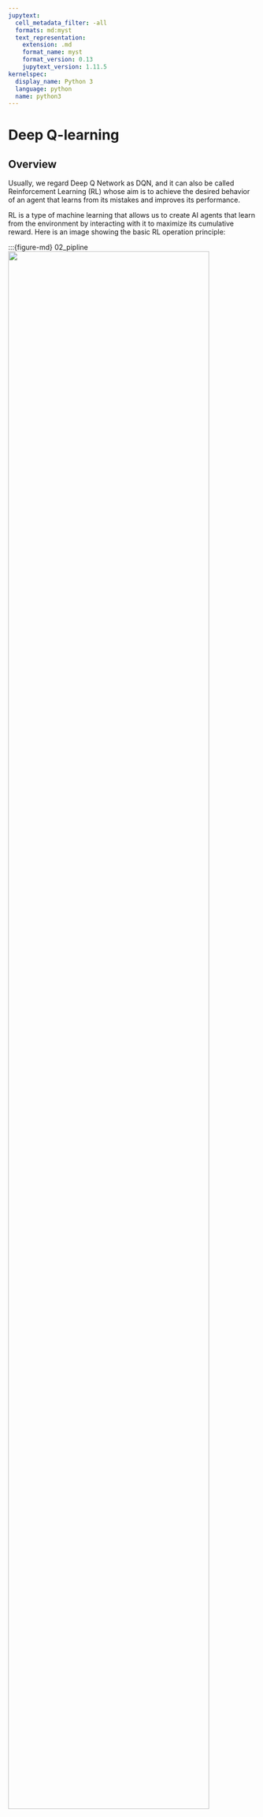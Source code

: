 ```yaml
---
jupytext:
  cell_metadata_filter: -all
  formats: md:myst
  text_representation:
    extension: .md
    format_name: myst
    format_version: 0.13
    jupytext_version: 1.11.5
kernelspec:
  display_name: Python 3
  language: python
  name: python3
---
```


# Deep Q-learning

## Overview

Usually, we regard Deep Q Network as DQN, and it can also be called Reinforcement Learning (RL) whose aim is to achieve the desired behavior of an agent that learns from its mistakes and improves its performance. 

RL is a type of machine learning that allows us to create AI agents that learn from the environment by interacting with it to maximize its cumulative reward. Here is an image showing the basic RL operation principle:

:::{figure-md} 02_pipline
<img src="../../images/deep-learning/DQN/02_pipline.png" width="90%" class="bg-white mb-1">

Pipline of DQN
:::

From this image, we can see that at each step $k$, the agent picks an action $u_k$, receives an observation $y_k$ and receives a reward $r_k$, and the environment receives an action $u_k$, emits an observation $y_{k+1}$ and emits a reward $r_{k+1}$. Later, the time increments k ← k + 1. A one step time delay is assumed between executing the action and receiving the observation as well as reward. We assume that the resulting time interval $∆t = t_k − t_{k+1}$ is constant.

```{note}
Key characteristics of RL:
- No supervisor.
- Data-driven.
- Discrete time steps.
- Sequential data stream (not independent and identically distributed data).
- Agent actions affect subsequent data (sequential decision making).
```

##  Basic terminology

### Reward

A reward is a scalar random variable $R_k$ with realizations $r_k$:

- Often it is considered a real-number $r_k \in \mathbb{R}$ or an integer $r_k \in \mathbb{Z}$.
- The reward function (interpreter) may be naturally given or is a design degree of freedom (i.e., can be manipulated).
- It fully indicates how well an RL agent is doing at step $k$.
- The agent’s task is to maximize its reward over time.

```{note}
If we want the machine to flip a pancake:
- Pos. reward: catching the 180◦ rotated pancake
- Neg. reward: droping the pancake on the floor
```

Rewards can have many different flavors and are highly dependent on the given problem:

- Actions may have short and/or long term consequences.
- The reward for a certain action may be delayed.
- Examples: Stock trading, strategic board games,...
- Rewards can be positive and negative real values.
- Certain situations (e.g. car hits wall) might lead to a negative reward.
- Exogenous impacts might introduce stochastic reward components.
- Example: A wind gust pushes the helicopter into a tree.

Besides, the RL agent’s learning process is heavily linked with the reward distribution over time. Designing expedient rewards functions is therefore crucially important for successfully applying RL. And often there is no predefined way on how to design the “best reward function”.

### Task-dependent return definitions

#### Episodic tasks

Episodic tasks can naturally break into subsequences (finite horizon), for examples: most games, maze,... And the return becomes a finite sum: $g_k = r_{k+1} + r_{k+2} + ... + r_{N}$. Episodes end at their terminal step $k = N$.

#### Continuing tasks

Continuing tasks lack a natural end (infinite horizon), for example: process control task, and the return should be discounted to prevent infinite numbers: $g_k = r_{k+1} + \gamma r_{k+2} + \gamma^2 r_{k+3} + ... = \sum_{i=1}^{\infty} \gamma^{i} r_{k+i+1}$. Here, $\gamma ∈ {\mathbb{R}|0 ≤ \gamma ≤ 1}$ is the discount rate.

```{note}
From numeric viewpoint:
If $\gamma$ = 1 and $r_k$ > 0 for $k → \infty $, $g_k$ gets infinite.
If $\gamma$ < 1 and $r_k$ is bounded for $k → \infty$, $g_k$ is bounded.

From strategic viewpoint:
If $\gamma$ ≈ 1: agent is farsighted.
If $\gamma$ ≈ 0: agent is shortsighted (only interested in immediate reward).
```

### State

#### Environment state

Random variable $X_k^{e}$ with realizations $x_k^{e}$:

- Internal status representation of the environment, e.g.physical states (car velocity or motor current), game states (current chess board situation). financial states (stock market status).
- Fully, limited or not at all visible by the agent:sometimes even ’foggy’ or uncertain, but in general: $Y_k = f(X_k)$ as the measurable outputs of the environment.
- Continuous or discrete quantity.

#### Agent state

Random variable $X_k^{a}$ with realizations $x_k^{a}$:

- Internal status representation of the agent.
- In general: $x_k^{a} \neq x_k^{e}$, e.g., due to measurement noise or an additional agent’s memory.
- Agent’s condensed information relevant for next action.
- Dependent on internal knowledge / policy representation of the agent.
- Continuous or discrete quantity.

### Action

An action is the agent’s degree of freedom in order to maximize its reward. The major distinctions are: 
- Finite action set (FAS): $u_k ∈ {u_{k,1},u_{k,2}, ...} ∈ \mathbb{R}_m$.
- Continuous action set (CAS): Infinite number of actions: $u_k ∈ \mathbb{R}_m$.
- Deterministic $u_k$ or random Uk variable.
- Often state-dependent and potentially constrained: $u_k ∈ U(x_k) ⊆ \mathbb{R}_m$.

```{note}
Evaluating the state and action spaces (e.g., finite vs. continuous) of a new RL problem should be always the first steps in order to choose appropriate solution algorithms.
```

### Policy

A policy $\pi$ is the agent’s internal strategy on picking actions.
- Deterministic policies: maps state and action directly: $u_k = \pi (x_k)$. 
- Stochastic policies: maps a probability of the action given a state: $\pi(U_k|X_k) = \mathbb{P} [Uk|Xk]$ .
- RL is all about changing $\pi$ over time in order to maximize the expected return.

#### Example

Here is a deterministic policy example: find optimal gains ${K_p, K_i, K_d}$ given the reward $r_k = −e^2_k$
- Agent’s behavior is explicitly determined by ${K_p, K_i, K_d}$.
- Reference value is part of the environment state: $x_k =[y_k y^∗_k]^T$.
- Control output is the agent’s action: $u_k = \pi(x_k|K_p, K_i, K_d)$.

:::{figure-md} 03_policy_example
<img src="../../images/deep-learning/DQN/03_policy_example.png" width="90%" class="bg-white mb-1">

Classical PID control loop with scalar quantities
:::

### Value functions

The state-value function is the expected return being in state $x_k$ following a policy $\pi:v_{\pi}(x_k)$.

Assuming an MDP problem structure the state-value function is $v_{\pi}(x_k) = \mathbb{E}_{\pi} [G_k | X_k = x_k] = \mathbb{E}_{\pi}[\sum_{i=0}^{\infty} \gamma^i R_{k+i+1} | x_k]$.

The action-value function is the expected return being in state $x_k$ taken an action $u_k$ and, thereafter, following a policy $\pi: q_{\pi}(x_k,u_k)$.

Assuming an MDP problem structure the action-value function is $q_{\pi}(x_k, u_k) = \mathbb{E}_{\pi} [G_k | X_k=x_k, U_k=u_k] = \mathbb{E}_{\pi} [\sum_{i=0}^{\infty} \gamma^i R_{k+i+1} | x_k,u_k]$.

A key task in RL is to estimate $v_{\pi}(x_k)$ and $q_{\pi}(x_k,u_k)$ based on sampled data.

### Model

A model predicts what will happen inside an environment.

That could be a state model $\mathcal{P}$: $\mathcal{P} = \mathbb{P}[X_{k+1}=x_{k+1}|X_k=x_k, U_k=u_k]$. Or a reward model $\mathcal{R}$: $\mathcal{R} = \mathbb{P}[R_{k+1}=r_{k+1}|X_k=x_k, U_k=u_k]$. In general, those models could be stochastic (as denoted above) but in some problems relax to a deterministic form. Using data in order to fit a model is a learning problem of its own and often called system identification.

### Exploration and exploitation

In RL the environment is initially unknown. How to act optimal?
- Exploration: find out more about the environment.
- Exploitation: maximize current reward using limited information. 

```{note}
Trade-off problem: what’s the best split between both strategies? 
```

## Main algorithms

In this section, we will take maze as an example. The problem statement is:

- Reward: $r_k = −1$.
- At goal: episode termination.
- Actions: $u_k \in {N, E, S, W}$.
- State: agent’s location.
- Deterministic problem (no stochastic influences).

:::{figure-md} 04_maze
<img src="../../images/deep-learning/DQN/04_maze.png" width="90%" class="bg-white mb-1">

Maze setup statement
:::

### RL-solution by policy

:::{figure-md} 05_maze_policy
<img src="../../images/deep-learning/DQN/05_maze_policy.png" width="90%" class="bg-white mb-1">

Maze solved by policy
:::

Key characteristics:
- For any state there is a direct action command.
- The policy is explicitly available.

### RL-solution by value function

:::{figure-md} 06_maze_valuefunc
<img src="../../images/deep-learning/DQN/06_maze_valuefunc.png" width="90%" class="bg-white mb-1">

Maze solved by value function
:::

Key characteristics:
- The agent evaluates neighboring maze positions by their value.
- The policy is only implicitly available.

### RL-solution by model evaluation

:::{figure-md} 07_maze_modeleval
<img src="../../images/deep-learning/DQN/07_maze_modeleval.png" width="90%" class="bg-white mb-1">

Maze solved by model evaluation
:::

Key characteristics:
- Agent uses internal model of the environment.
- The model is only an estimate (inaccurate, incomplete).
- The agent interacts with the model before.

### RL agent taxonomy

:::{figure-md} 07_taxonomy
<img src="../../images/deep-learning/DQN/07_taxonomy.png" width="90%" class="bg-white mb-1">

Main categories of reinforcement learning algorithms
:::

## Code

This is an example of DQN discrete model.

```{code-cell}
import tensorflow as tf
import maze
import maze_collection as mc
import random as r
import numpy as np
import matplotlib.pyplot as plt
```

```{code-cell}
def main(output_file_name):
    # housekeeping
    m = maze.Maze(mc.T_maze)
    sess = tf.Session()
    learning_rate = 0.0001
    num_memory_units = 4
    graphical = True
    file_output = True

    if file_output is True:
        # output to file (this is set to overwrite!)
        file = open(output_file_name + ".txt", "w")
        file.write("Iter\tWon?\tSteps\tAll steps\n")

    # neural network structure
    x = tf.placeholder(tf.float32, [None, 2+num_memory_units])

    W1 = tf.Variable(tf.truncated_normal([2+num_memory_units, 6]))
    b1 = tf.Variable(tf.truncated_normal([1, 6]))

    h1 = tf.sigmoid(tf.matmul(x, W1) + b1)

    W2 = tf.Variable(tf.truncated_normal([6, 6]))
    b2 = tf.Variable(tf.truncated_normal([1, 6]))

    h2 = tf.sigmoid(tf.matmul(h1, W2) + b2)

    W3 = tf.Variable(tf.truncated_normal([6, 4+num_memory_units]))
    b3 = tf.Variable(tf.truncated_normal([1, 4+num_memory_units]))

    output_final_layer_before_activation_function = tf.matmul(h2, W3) + b3
    left_output = output_final_layer_before_activation_function[:, 0:4]
    right_output = output_final_layer_before_activation_function[:, 4:]
    y = tf.nn.softmax(left_output)
    memory_units = tf.sigmoid(right_output)

    sess.run(tf.global_variables_initializer())

    weights_list = [W1, b1, W2, b2, W3, b3]

    # gradients (i.e. dp/dw) for backpropagation
    dprobability0_dweights = tf.gradients(y[:, 0], weights_list)
    dprobability1_dweights = tf.gradients(y[:, 1], weights_list)
    dprobability2_dweights = tf.gradients(y[:, 2], weights_list)
    dprobability3_dweights = tf.gradients(y[:, 3], weights_list)

    # weight update operation
    ph_delta_weights_list = [tf.placeholder(tf.float32, w.get_shape()) for w in weights_list]
    update_weights = [tf.assign(weights_list[i], weights_list[i] + ph_delta_weights_list[i])
                      for i in range(len(weights_list))]

    # training setup
    maxSteps = 20
    iteration = 0
    maxIterations = 10000

    steps_taken = np.zeros(maxIterations)

    # Plot display -----------------------------------------------------------------------------------------------------
    if graphical is True:
        spread = 50

        plt.ion()
        fig = plt.figure("Maze solver")
        ax = fig.add_subplot(111)
        ax.axis([0, maxIterations/spread + 1, 0, maxSteps + 1])
        plt.ylabel("Steps taken")
        plt.xlabel("Iterations ({})".format(spread))
        ax.plot([0], [0])
        ax.grid()

        iterations = []
        duration_history = []

    # Looping through iterations
    while iteration < maxIterations:
        # Current step
        step = 0

        # All outputs and dp_dthetas for this iteration
        probabilities = np.zeros(maxSteps)
        dp_dthetas = list()

        memory = np.zeros(num_memory_units)

        movements = ""

        while m.won is False and step < maxSteps:
            # Defining neural network input
            input_values = np.array([m.normal_x(), m.normal_y()])
            input_values = np.append(input_values, memory)

            # Running input through the neural network
            [output, dp0dtheta, dp1dtheta, dp2dtheta, dp3dtheta, output_memory] =\
                sess.run([y, dprobability0_dweights, dprobability1_dweights, dprobability2_dweights,
                          dprobability3_dweights, memory_units],
                         feed_dict={x: [input_values]})

            # Random value between 0 and 1, inclusive on both sides
            result = r.uniform(0, 1)

            if result <= output[0][0]:
                # Up
                m.move_up()
                probabilities[step] = output[0][0]
                dp_dthetas.append(dp0dtheta)
                movements += "U"
            elif result <= output[0][0] + output[0][1]:
                # Right
                m.move_right()
                probabilities[step] = output[0][1]
                dp_dthetas.append(dp1dtheta)
                movements += "R"
            elif result <= output[0][0] + output[0][1] + output[0][2]:
                # Down
                m.move_down()
                probabilities[step] = output[0][2]
                dp_dthetas.append(dp2dtheta)
                movements += "D"
            elif result <= output[0][0] + output[0][1] + output[0][2] + output[0][3]:
                # Left
                m.move_left()
                probabilities[step] = output[0][3]
                dp_dthetas.append(dp3dtheta)
                movements += "L"

            memory = output_memory[0]
            step += 1

        print("Iteration #{:05d}\tWon: {}\tSteps taken: {:04d}\tSteps: {}".format(iteration, m.won,
                                                                                  step, movements))
        if file_output is True:
            file.write("{:05d}\t{}\t{:04d}\t{}\n".format(iteration, m.won, step, movements))

        # Assigning a reward
        reward = maxSteps - (2 * step)  # linear reward function
        #reward = maxSteps - pow(step, 2)  # power reward function

        # Applying weight change for every step taken, based on the reward given at the end
        for i in range(step):
            deltaTheta = [(learning_rate * (1 / probabilities[i]) * reward) * dp_dthetas[i][j]
                          for j in range(len(weights_list))]

            sess.run(update_weights, feed_dict=dict(zip(ph_delta_weights_list, deltaTheta)))

        steps_taken[iteration] = step
        if graphical is True and iteration % spread == 0:
            steps_mean = np.mean(steps_taken[iteration-spread:iteration+1])
            iterations = iterations+[iteration/spread]
            duration_history = duration_history+[steps_mean]
            del ax.lines[0]
            ax.plot(iterations, duration_history, 'b-', label='Traj1')
            plt.draw()
            plt.pause(0.001)

        m.reset()

        iteration += 1
    if file_output is True:
        file.close()
    if graphical is True:
        if file_output is True:
            plt.savefig(output_file_name + ".png")
        else:
            plt.show()
        #input("Press [enter] to continue.")
        plt.close()
    sess.close()
```

```{code-cell}
if __name__ == "__main__":
    for run in range(15, 25):
        number = "{:05d}".format(run)
        main("./output/T_fixed-memory-linear_reward/" + number)
```

## Your turn! 🚀

 TBD.

## Self study

You can refer to this website for further study:

- [Introduction to Reinforcement Learning](https://pylessons.com/CartPole-reinforcement-learning)

## Acknowledgments

Thanks to [Paderborn University - LEA](https://github.com/upb-lea) for creating the open-source course [reinforcement_learning_course_materials](https://github.com/upb-lea/reinforcement_learning_course_materials) and [Gergely Pacsuta](https://github.com/pacsuta) for creating the open-source project [tf-nn-maze-solver](https://github.com/pacsuta/tf-nn-maze-solver). They inspire the majority of the content in this chapter.

---

```{bibliography}
:filter: docname in docnames
```
